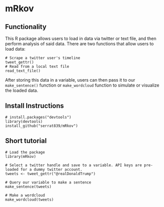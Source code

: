 # mRkov

## Functionality
This R package allows users to load in data via twitter or text file, and then perform analysis of said data.
There are two functions that allow users to load data:
```
# Scrape a twitter user's timeline
tweet_gettr()
# Read from a local text file
read_text_file()
```

After storing this data in a variable, users can then pass it to our `make_sentence()` function or `make_wordcloud` function to simulate or visualize the loaded data.

## Install Instructions
```
# install.packages("devtools")
library(devtools)
install_github("serrat839/mRkov")
```

## Short tutorial
```
# Load the package
library(mRkov)

# Select a twitter handle and save to a variable. API keys are pre-loaded for a dummy twitter account.
tweets <- tweet_gettr("@realDonaldTrump")

# Query our variable to make a sentence
make_sentence(tweets)

# Make a wordcloud
make_wordcloud(tweets)
```
